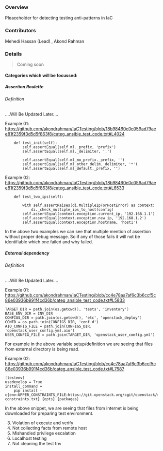 ### Overview 

Pleaceholder for detecting testing anti-patterns in IaC 

### Contributors

Mehedi Hassan (Lead) , Akond Rahman 

### Details 

> Coming soon 

#### Categories which will be focussed:

##### Assertion Roulette
###### Definition 
....Will Be Updated Later....

Example 01:
https://github.com/akondrahman/IaCTesting/blob/18b98460e0c059ad79aee81f2359f3d5d5f863f8/categ_ansible_test_code.txt#L4024
```
    def test_init(self):
        self.assertEqual(self.ml._prefix, 'prefix')
        self.assertEqual(self.ml._delimiter, '.')

        self.assertEqual(self.ml_no_prefix._prefix, '')
        self.assertEqual(self.ml_other_delim._delimiter, '*')
        self.assertEqual(self.ml_default._prefix, '')
```

Example 02:
https://github.com/akondrahman/IaCTesting/blob/18b98460e0c059ad79aee81f2359f3d5d5f863f8/categ_ansible_test_code.txt#L6533
```
    def test_two_ips(self):

        with self.assertRaises(di.MultipleIpForHostError) as context:
            di._check_multiple_ips_to_host(config)
        self.assertEqual(context.exception.current_ip, '192.168.1.1')
        self.assertEqual(context.exception.new_ip, '192.168.1.2')
        self.assertEqual(context.exception.hostname, 'host1')
```
In the above two examples we can see that multiple mention of assertion without proper debug message. So if any of those fails it will not be identifiable which one failed and why failed.


##### External dependency
###### Definition 
....Will Be Updated Later....

Example 01:
https://github.com/akondrahman/IaCTesting/blob/cc4e78aa7af6c3b6ccf5c86e03936b991f4cd36b/categ_ansible_test_code.txt#L5833

```
TARGET_DIR = path.join(os.getcwd(), 'tests', 'inventory')
BASE_ENV_DIR = INV_DIR
CONFIGS_DIR = path.join(os.getcwd(), 'etc', 'openstack_deploy')
CONFD = os.path.join(CONFIGS_DIR, 'conf.d')
AIO_CONFIG_FILE = path.join(CONFIGS_DIR, 'openstack_user_config.yml.aio')
USER_CONFIG_FILE = path.join(TARGET_DIR, 'openstack_user_config.yml')
```
For example in the above variable setup/definition we are seeing that files from external directory is being read.

Example 02:
https://github.com/akondrahman/IaCTesting/blob/cc4e78aa7af6c3b6ccf5c86e03936b991f4cd36b/categ_ansible_test_code.txt#L7587

```
[testenv]
usedevelop = True
install_command =
    pip install -c{env:UPPER_CONSTRAINTS_FILE:https://git.openstack.org/cgit/openstack/requirements/plain/upper-constraints.txt} {opts} {packages}
```
In the above snippet, we are seeing that files from internet is being downloaded for preparing test environment.

3. Violation of execute and verify
4. Not collecting facts from remote host
5. Mishandled privilege escalation
6. Localhost testing
7. Not cleaning the test tnv

